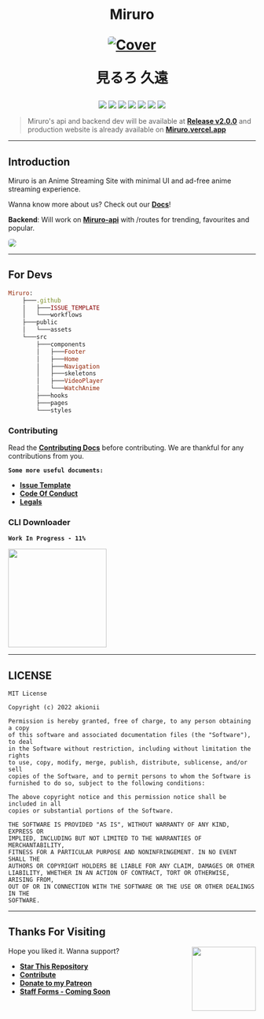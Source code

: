 <h1 align="center">
  <p align="center"><strong>Miruro</strong></p>
  <a href="https://github.com/akionii/Miruro/blob/master/public/assets/img/Cover.png"><img src="./public/assets/img/Cover.png" alt="Cover" style="border-radius: 5px"></a>
  
  見るろ 久遠
</h1>


<p align="center">
<a href="#"><img src="https://img.shields.io/badge/react-%2320232a.svg?style=for-the-badge&logo=react&logoColor=%2361DAFB"/></a>
<a href="#"><img src="https://img.shields.io/badge/vercel-%23000000.svg?style=for-the-badge&logo=vercel&logoColor=white"/></a>
<a href="#"><img src="https://img.shields.io/badge/html5-%23E34F26.svg?style=for-the-badge&logo=html5&logoColor=white"/></a>
<a href="#"><img src="https://img.shields.io/badge/javascript-%23323330.svg?style=for-the-badge&logo=javascript&logoColor=%23F7DF1E"/></a>
<a href="#"><img src="https://img.shields.io/badge/MongoDB-%234ea94b.svg?style=for-the-badge&logo=mongodb&logoColor=white"/></a>
<a href="#"><img src="https://img.shields.io/badge/Discord-%237289DA.svg?style=for-the-badge&logo=discord&logoColor=white"/></a>
<a href="#"><img src="https://img.shields.io/badge/Crunchyroll-F47521?style=for-the-badge&logo=crunchyroll&logoColor=white"/></a>
</p>

> Miruro's api and backend dev will be available at **[Release v2.0.0](#)** and production website is already available on **[Miruro.vercel.app](https://miruro.vercel.app)**

---
## **Introduction**

Miruro is an Anime Streaming Site with minimal UI and ad-free anime streaming experience.

Wanna know more about us? Check out our **[Docs](https://akionii.github.io/Miruro/docs)**!

**Backend**: Will work on **[Miruro-api](https://miruro-api.vercel.app)** with /routes for trending, favourites and popular.

<img src="public/assets/img/Web.png" style="border-radius: 5px">

---
## **For Devs**

```ruby
Miruro:
    ├───.github
    │   ├───ISSUE_TEMPLATE
    │   └───workflows
    ├───public
    │   └───assets
    └───src
        ├───components
        │   ├───Footer
        │   ├───Home
        │   ├───Navigation
        │   ├───skeletons
        │   ├───VideoPlayer
        │   └───WatchAnime
        ├───hooks
        ├───pages
        └───styles
```

### **Contributing**
Read the **[Contributing Docs](.github/CONTRIBUTING.md)** before contributing. We are thankful for any contributions from you.

**`Some more useful documents:`**
- **[Issue Template](.github/ISSUE_TEMPLATE/bug_report.md)**
- **[Code Of Conduct](.github/CODE_OF_CONDUCT.md)**
- **[Legals](/LICENSE)**

### **CLI Downloader**

 **```Work In Progress - 11%```**

 <img src="https://i.pinimg.com/originals/2a/fa/b3/2afab331c7d9abc20eebd5e1bc4d10b8.gif" width=200>

---
## **LICENSE**
```
MIT License

Copyright (c) 2022 akionii

Permission is hereby granted, free of charge, to any person obtaining a copy
of this software and associated documentation files (the "Software"), to deal
in the Software without restriction, including without limitation the rights
to use, copy, modify, merge, publish, distribute, sublicense, and/or sell
copies of the Software, and to permit persons to whom the Software is
furnished to do so, subject to the following conditions:

The above copyright notice and this permission notice shall be included in all
copies or substantial portions of the Software.

THE SOFTWARE IS PROVIDED "AS IS", WITHOUT WARRANTY OF ANY KIND, EXPRESS OR
IMPLIED, INCLUDING BUT NOT LIMITED TO THE WARRANTIES OF MERCHANTABILITY,
FITNESS FOR A PARTICULAR PURPOSE AND NONINFRINGEMENT. IN NO EVENT SHALL THE
AUTHORS OR COPYRIGHT HOLDERS BE LIABLE FOR ANY CLAIM, DAMAGES OR OTHER
LIABILITY, WHETHER IN AN ACTION OF CONTRACT, TORT OR OTHERWISE, ARISING FROM,
OUT OF OR IN CONNECTION WITH THE SOFTWARE OR THE USE OR OTHER DEALINGS IN THE
SOFTWARE.
```

---
## **Thanks For Visiting**

<img src="public/assets/logo2.png" width=130 align=right>

Hope you liked it. Wanna support?

- **[Star This Repository](https://github.com/akionii/Miruro)**
- **[Contribute](https://github.com/akionii/Miruro/fork)**
- **[Donate to my Patreon](https://www.patreon.com/biskwt)**
- **[Staff Forms - Coming Soon](https://miruro.live)**
